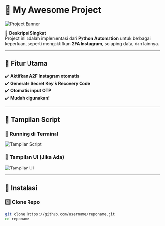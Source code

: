 # 🚀 My Awesome Project

![Project Banner](https://raw.githubusercontent.com/username/reponame/main/banner.png)

📢 **Deskripsi Singkat**  
Project ini adalah implementasi dari **Python Automation** untuk berbagai keperluan, seperti mengaktifkan **2FA Instagram**, scraping data, dan lainnya.

---

## 📌 **Fitur Utama**
✔️ **Aktifkan A2F Instagram otomatis**  
✔️ **Generate Secret Key & Recovery Code**  
✔️ **Otomatis input OTP**  
✔️ **Mudah digunakan!**  

---

## 📸 **Tampilan Script**
### 🔹 **Running di Terminal**  
![Tampilan Script](https://raw.githubusercontent.com/username/reponame/main/screenshot.png)

### 🔹 **Tampilan UI (Jika Ada)**  
![Tampilan UI](https://raw.githubusercontent.com/username/reponame/main/ui.png)

---

## 🔧 **Instalasi**
### 1️⃣ **Clone Repo**
```bash
git clone https://github.com/username/reponame.git
cd reponame
